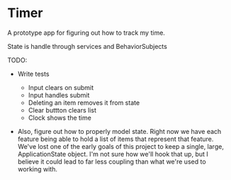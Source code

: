 # Timer

A prototype app for figuring out how to track my time.

State is handle through services and BehaviorSubjects

TODO:
- Write tests
  - Input clears on submit
  - Input handles submit
  - Deleting an item removes it from state
  - Clear buttton clears list
  - Clock shows the time

- Also, figure out how to properly model state. Right now we have each feature being able to hold a list of items that represent that feature. We've lost one of the early goals of this project to keep a single, large, ApplicationState object. I'm not sure how we'll hook that up, but I believe it could lead to far less coupling than what we're used to working with.